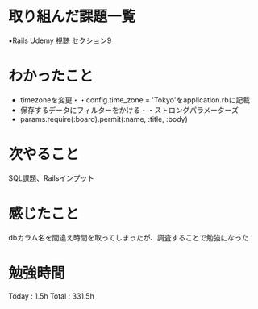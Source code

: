 <h1>取り組んだ課題一覧</h1>

▪️Rails Udemy 視聴 セクション9


<h1>わかったこと</h1>
<ul>
    <li>timezoneを変更・・config.time_zone = 'Tokyo'をapplication.rbに記載</li>
    <li>保存するデータにフィルターをかける・・ストロングパラメーターズ</li>
    <li>params.require(:board).permit(:name, :title, :body)</li>
</ul>

<h1>次やること</h1>
SQL課題、Railsインプット

<h1>感じたこと</h1>
dbカラム名を間違え時間を取ってしまったが、調査することで勉強になった

<h1>勉強時間</h1>
Today : 1.5h Total : 331.5h